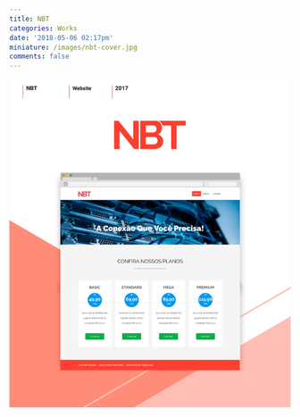```yaml
---
title: NBT
categories: Works
date: '2018-05-06 02:17pm'
miniature: /images/nbt-cover.jpg
comments: false
---
```

![NBT - Telecomunicações](/images/nbt-case.jpg)
